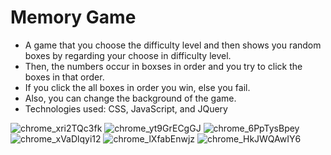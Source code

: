 # Memory Game
- A game that you choose the difficulty level and then shows you random boxes by regarding your choose in difficulty level.
- Then, the numbers occur in boxses in order and you try to click the boxes in that order. 
- If you click the all boxes in order you win, else you fail. 
- Also, you can change the background of the game.
- Technologies used: CSS, JavaScript, and JQuery 

![chrome_xri2TQc3fk](https://user-images.githubusercontent.com/58864953/100443609-14263d00-30bb-11eb-977b-b6c5f19367b5.png)
![chrome_yt9GrECgGJ](https://user-images.githubusercontent.com/58864953/100443612-16889700-30bb-11eb-82a6-c7ecd0a8a6ca.jpg)
![chrome_6PpTysBpey](https://user-images.githubusercontent.com/58864953/100443628-1d170e80-30bb-11eb-8e5d-85a28710b706.png)
![chrome_xVaDlqyi12](https://user-images.githubusercontent.com/58864953/100443638-1f796880-30bb-11eb-810a-8a17a5d5c3f1.png)
![chrome_lXfabEnwjz](https://user-images.githubusercontent.com/58864953/100443646-21dbc280-30bb-11eb-9e9b-bd888fbc1239.png)
![chrome_HkJWQAwIY6](https://user-images.githubusercontent.com/58864953/100443649-230cef80-30bb-11eb-9cec-7270319cc6b0.png)
